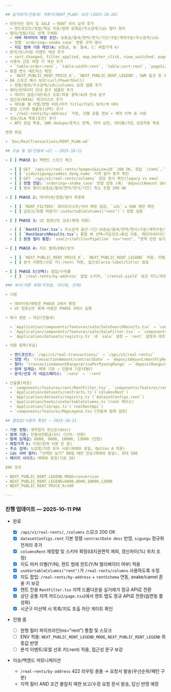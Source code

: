 ```yaml
---

## 실거래가(전월세) 계획서(RENT_PLAN) 보강 (2025-10-10)

- 아웃라인 정리 및 SALE → RENT 차이 요약 추가
  - 엔드포인트/정렬/핵심 지표/범례 임계값/주소검색/ids 필터 정리
- 필터/정렬/지도 정책 구체화
  - 서버 파라미터 매핑 초안: 보증금/월세/면적/연식/기간/구분/계약구분/주소검색/ids
  - 정렬 `ordering=-snake_case` 변환 규칙 명시
  - 지도 범례 기준 제안(A: 보증금, B: 월세, C: 복합가격 k)
- 분석/모니터링 이벤트 섹션 추가
  - sort_changed, filter_applied, map_marker_click, view_switched, page_changed, error_shown, empty_state
- 사용자 선호 저장 키 섹션 추가
  - `table:order:rent`, `table:width:rent`, `table:sort:rent`, `pageSize:rent`, `rent:maxMarkersCap`, `rent:useClustering`, `rent:legend:mode`, `rent:view:last`
- 환경 변수 매트릭스 확장
  - `NEXT_PUBLIC_RENT_PRICE_K`, `NEXT_PUBLIC_RENT_LEGEND`, SWR 옵션 등 추가
- QA 스모크 예시 보강(curl/PowerShell)
  - 정렬/범위/주소검색/ids/columns 요청 샘플 추가
- 에러/빈데이터 안내 문구 템플릿 추가
  - 데이터 없음/네트워크 오류/좌표 결측/429 안내 문구
- 접근성(ARIA) 체크리스트 추가
  - 테이블 셀 라벨/정렬 버튼/마커 title/키보드 탐색/색 대비
- 팝업 스키마 템플릿(선택) 추가
  - `/real-rents/by-address` 가정, 건물 공통 정보 + 계약 이력 표 사양
- 성능/SLA 목표(초안) 추가
  - API 응답 목표, SWR dedupe/포커스 정책, 마커 상한, 테이블/지도 상호작용 목표

변경 파일

- `Doc/RealTransactions/RENT_PLAN.md`

## 오늘 할 일(전월세 v2) — 2025-10-11

- [ ] PHASE 1: 백엔드 스모크 체크

  - [ ] GET `/api/v1/real-rents/?page=1&size=20` 200 OK, 응답 `items`,`total` 확인
  - [ ] `sido/sigungu/admin_dong_name` 지역 필터 동작 확인
  - [ ] GET `/api/v1/real-rents/columns` 응답 형식 확인(legacy vs new)
  - [ ] 정렬 전달: `ordering=-snake_case` 반영 검증 (예: `depositAmount desc` → `-deposit_amount`)
  - [ ] 범위 필터(보증금/월세/면적/연식/기간) 최소 조합 200 OK

- [ ] PHASE 2: 데이터셋/정렬/필터 최종화

  - [ ] `RENT_FILTERS` 화이트리스트/서버 매핑 점검, `ids` ≤ 500 제한 확인
  - [ ] 딥링크/정렬 허용키(`useSortableColumns("rent")`) 정합 검증

- [ ] PHASE 3: UI 컴포넌트 보강(복제·치환)

  - [ ] `RentFilter.tsx`: 주소검색 옵션·기간·보증금/월세/면적/연식/구분/계약구분/ids 정합
  - [ ] `RentSearchResults.tsx`: 통합 뷰 선택→지도강조→중심 이동, 페이지네이션/가상스크롤
  - [ ] 원형 필터 통합: `useCircleFilterPipeline` ns="rent", “영역 안만 보기” + `ids` 서버 필터 연동

- [ ] PHASE 4: 지도 범례/ENV/분석

  - [ ] `NEXT_PUBLIC_RENT_PRICE_K`, `NEXT_PUBLIC_RENT_LEGEND` 적용, 라벨/팔레트 확정
  - [ ] 분석 이벤트/선호 키(:rent) 적용, 접근성(aria-label/title) 점검

- [ ] PHASE 5(선택): 팝업/수익률
  - [ ] `/real-rents/by-address` 팝업 스키마, `/rental-yield` 보조 카드/차트

### 복사/치환 계획(무엇을, 어디에, 언제)

- 시점

  - 데이터셋/매핑은 PHASE 2에서 확정
  - UI 컴포넌트 복제·치환은 PHASE 3에서 실행

- 복사 원본 → 대상(전월세)

  - `Application/components/features/sale/SaleSearchResults.tsx` → `components/features/rent/RentSearchResults.tsx` 비교·필요 부분 보강
  - `Application/components/features/sale/SaleFilter.tsx` → `components/features/rent/RentFilter.tsx` 비교·필드 치환
  - `Application/datasets/registry.ts` 내 `sale` 설정 → `rent` 설정과 대조해 매핑 차이 적용

- 치환 항목(주요)

  - 엔드포인트: `/api/v1/real-transactions/` → `/api/v1/real-rents/`
  - 정렬 키: `transactionAmount/contractDate` → `depositAmount/monthlyRent/contractDate`
  - 필터: `transactionAmountRange/pricePerPyeongRange` → `depositRange/monthlyRentRange/areaRange/buildYearRange/dateRange/rentType/contractType`
  - 범례 임계값: 매매 기준 → 전월세 기준(ENV)
  - 분석/선호 키 네임스페이스: `:sale` → `:rent`

- 산출물(파일)
  - `components/features/rent/RentFilter.tsx`, `components/features/rent/RentSearchResults.tsx`
  - `Application/datasets/contracts.ts`(`columnsRent`)
  - `Application/datasets/registry.ts`(`datasetConfigs.rent`)
  - `Application/hooks/useSortableColumns.ts`(rent 케이스)
  - `Application/lib/api.ts`(`realRentApi`)
  - `components/features/MapLegend.tsx`(전월세 범례 설정)

## 결정값(사용자 확정) — 2025-10-11

- 기본 정렬: 계약일자 최신순(desc)
- 범례 기준: 전월세전환금(5%) (단위: 만원)
- 범례 임계값: 6000, 8000, 10000, 13000 (만원)
- 복합가격 k: 미정(현재 사용 안 함)
- 주소 검색: 도로명/지번 모두 사용(매매와 동일, Option A 적용)
- ids 서버 필터: “선택만 보기” ON일 때만 전송(매매와 동일), 최대 500
- 페이지 사이즈: 매매와 동일(기본 20)

ENV 초안

- NEXT_PUBLIC_RENT_LEGEND_MODE=conversion
- NEXT_PUBLIC_RENT_LEGEND=6000,8000,10000,13000
- NEXT_PUBLIC_RENT_PRICE_K=100

---
```


### 진행 업데이트 — 2025-10-11 PM

- 완료

  - [x] `/api/v1/real-rents/`, `/columns` 스모크 200 OK
  - [x] `datasetConfigs.rent` 기본 정렬 `contractDate desc` 반영, `sigungu` 정규화 전처리 추가
  - [x] `columnsRent` 재정렬 및 스키마 확정(대지권면적 제외, 갱신차이(%) 위치 조정)
  - [x] 지도 마커 라벨(Y/N), 렌트 범례 힌트(Y/N 엘리베이터 여부) 적용
  - [x] `useSortableColumns("rent")`가 `/real-rents/columns` 사용하도록 수정
  - [x] 지도 팝업: `/real-rents/by-address` + `rentSchema` 연동, snake/camel 혼용 키 보강
  - [x] 렌트 전용 `RentFilter.tsx` 지역 드롭다운을 실거래가 정규 API로 전환
  - [x] 상단 공통 지역 카드(`v2/page.tsx`)에서 렌트 탭도 정규 API로 전환(읍면동 활성화)
  - [x] 시군구 미선택 시 목록/지도 호출 차단 게이트 확인

- 진행 중

  - [ ] 원형 필터 파이프라인(ns="rent") 통합 및 스모크
  - [ ] ENV 적용: `NEXT_PUBLIC_RENT_LEGEND_MODE`, `NEXT_PUBLIC_RENT_LEGEND` 최종값 반영
  - [ ] 분석 이벤트/로컬 선호 키(:rent) 적용, 접근성 문구 보강

- 이슈/백엔드 커뮤니케이션
  - `/real-rents/by-address` 422 라우팅 충돌 → 요청서 발송(우선순위/패턴 구분)
  - 지역 필터 AND 조건 불일치 재현 보고/수정 요청 문서 발송, 답신 반영 예정
